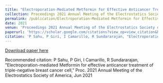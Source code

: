 ```yaml
---
title: "Electroporation-Mediated Metformin for Effective Anticancer Treatment of Triple Negative Breast Cancer Cells"
collection: Proceedings 2021 Annual Meeting of the Electrostatics Society of America, Jun 2021
permalink: /publication/Electroporation-Mediated Metformin for Effective Anticancer Treatment of Triple Negative Breast Cancer Cells
date: 2021
venue: 'Proceedings 2021 Annual Meeting of the Electrostatics Society of America, Jun 2021'
paperurl: 'https://scholar.google.com/citations?view_op=view_citation&hl=en&user=P9D8edUAAAAJ&citation_for_view=P9D8edUAAAAJ:qjMakFHDy7sC'
citation: 'P Sahu, P Giri, I Camarillo, R Sundararajan, "Electroporation-mediated Metformin for effective anticancer treatment of triple-negative breast cancer cell," Proc. 2021 Annual Meeting of the Electrostatics Society of America, Jun 2021	'
---
```


[Download paper here](https://scholar.google.com/citations?view_op=view_citation&hl=en&user=P9D8edUAAAAJ&citation_for_view=P9D8edUAAAAJ:qjMakFHDy7sC)

Recommended citation: P Sahu, P Giri, I Camarillo, R Sundararajan, "Electroporation-mediated Metformin for effective anticancer treatment of triple-negative breast cancer cell," Proc. 2021 Annual Meeting of the Electrostatics Society of America, Jun 2021
